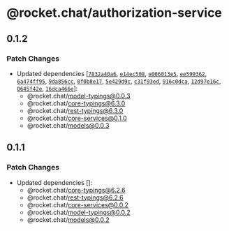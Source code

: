# @rocket.chat/authorization-service

## 0.1.2

### Patch Changes

- Updated dependencies [[`7832a40a6`](https://github.com/RocketChat/Rocket.Chat/commit/7832a40a6da4b7555aee79261971ccca65da255c), [`e14ec508`](https://github.com/RocketChat/Rocket.Chat/commit/e14ec50816ef34ee1df61cb8e824cb2a55ff6db9), [`e006013e5`](https://github.com/RocketChat/Rocket.Chat/commit/e006013e5f1f2e795d1594b4c0ac325b600231c0), [`ee599362`](https://github.com/RocketChat/Rocket.Chat/commit/ee5993625bb1341e758c6f9ea82ca66c2df03f05), [`6a474ff95`](https://github.com/RocketChat/Rocket.Chat/commit/6a474ff952fea793aac3db226d13fd9a0bb4f35a), [`9da856cc`](https://github.com/RocketChat/Rocket.Chat/commit/9da856cc67e0264db4c39ce5324f961fa0906779), [`0f0b8e17`](https://github.com/RocketChat/Rocket.Chat/commit/0f0b8e17bff70942463179b7a57685675b0e5eac), [`5e429d9c`](https://github.com/RocketChat/Rocket.Chat/commit/5e429d9c78f22cec15d89a4bbf29dd474ecc1b52), [`c31f93ed`](https://github.com/RocketChat/Rocket.Chat/commit/c31f93ed9677e43d947615c5e2ace233c73df7ad), [`916c0dca`](https://github.com/RocketChat/Rocket.Chat/commit/916c0dcaf22b2d891d2a257c8dc558f7768d6116), [`12d97e16c`](https://github.com/RocketChat/Rocket.Chat/commit/12d97e16c2e12639944d35a4c59c0edba1fb5d2f), [`0645f42e`](https://github.com/RocketChat/Rocket.Chat/commit/0645f42e12b2884bb54db559c4e0b58ac5e69912), [`16dca466e`](https://github.com/RocketChat/Rocket.Chat/commit/16dca466ea5d79b5f9a5feb68bcb155767bff132)]:
  - @rocket.chat/model-typings@0.0.3
  - @rocket.chat/core-typings@6.3.0
  - @rocket.chat/rest-typings@6.3.0
  - @rocket.chat/core-services@0.1.0
  - @rocket.chat/models@0.0.3

## 0.1.1

### Patch Changes

- Updated dependencies []:
  - @rocket.chat/core-typings@6.2.6
  - @rocket.chat/rest-typings@6.2.6
  - @rocket.chat/core-services@0.0.2
  - @rocket.chat/model-typings@0.0.2
  - @rocket.chat/models@0.0.2
